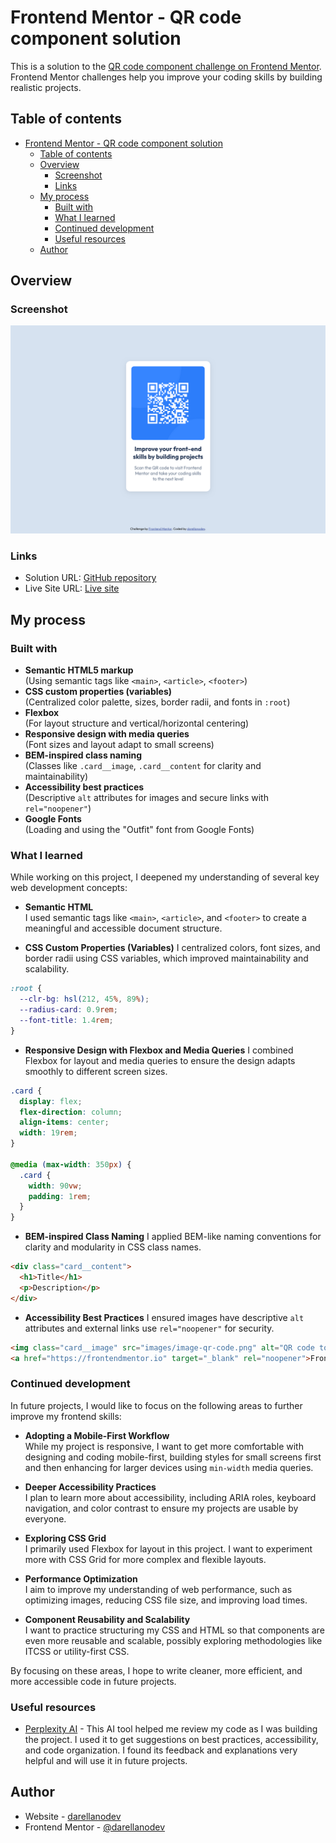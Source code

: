 # Frontend Mentor - QR code component solution

This is a solution to the [QR code component challenge on Frontend Mentor](https://www.frontendmentor.io/challenges/qr-code-component-iux_sIO_H). Frontend Mentor challenges help you improve your coding skills by building realistic projects.

## Table of contents

- [Frontend Mentor - QR code component solution](#frontend-mentor---qr-code-component-solution)
  - [Table of contents](#table-of-contents)
  - [Overview](#overview)
    - [Screenshot](#screenshot)
    - [Links](#links)
  - [My process](#my-process)
    - [Built with](#built-with)
    - [What I learned](#what-i-learned)
    - [Continued development](#continued-development)
    - [Useful resources](#useful-resources)
  - [Author](#author)

## Overview

### Screenshot

![Screenshot](./screenshot.png)

### Links

- Solution URL: [GitHub repository](https://github.com/darellanodev/fm-projects/01-qr-code-component)
- Live Site URL: [Live site](https://darellanodev.github.io/fm-projects/01-qr-code-component)

## My process

### Built with

- **Semantic HTML5 markup**  
  (Using semantic tags like `<main>`, `<article>`, `<footer>`)
- **CSS custom properties (variables)**  
  (Centralized color palette, sizes, border radii, and fonts in `:root`)
- **Flexbox**  
  (For layout structure and vertical/horizontal centering)
- **Responsive design with media queries**  
  (Font sizes and layout adapt to small screens)
- **BEM-inspired class naming**  
  (Classes like `.card__image`, `.card__content` for clarity and maintainability)
- **Accessibility best practices**  
  (Descriptive `alt` attributes for images and secure links with `rel="noopener"`)
- **Google Fonts**  
  (Loading and using the "Outfit" font from Google Fonts)

### What I learned

While working on this project, I deepened my understanding of several key web development concepts:

- **Semantic HTML**  
  I used semantic tags like `<main>`, `<article>`, and `<footer>` to create a meaningful and accessible document structure.

- **CSS Custom Properties (Variables)**
  I centralized colors, font sizes, and border radii using CSS variables, which improved maintainability and scalability.

```css
:root {
  --clr-bg: hsl(212, 45%, 89%);
  --radius-card: 0.9rem;
  --font-title: 1.4rem;
}
```

- **Responsive Design with Flexbox and Media Queries**
  I combined Flexbox for layout and media queries to ensure the design adapts smoothly to different screen sizes.

```css
.card {
  display: flex;
  flex-direction: column;
  align-items: center;
  width: 19rem;
}

@media (max-width: 350px) {
  .card {
    width: 90vw;
    padding: 1rem;
  }
}
```

- **BEM-inspired Class Naming**
  I applied BEM-like naming conventions for clarity and modularity in CSS class names.

```html
<div class="card__content">
  <h1>Title</h1>
  <p>Description</p>
</div>
```

- **Accessibility Best Practices**
  I ensured images have descriptive `alt` attributes and external links use `rel="noopener"` for security.

```html
<img class="card__image" src="images/image-qr-code.png" alt="QR code to Frontend Mentor" />
<a href="https://frontendmentor.io" target="_blank" rel="noopener">Frontend Mentor</a>
```

### Continued development

In future projects, I would like to focus on the following areas to further improve my frontend skills:

- **Adopting a Mobile-First Workflow**  
  While my project is responsive, I want to get more comfortable with designing and coding mobile-first, building styles for small screens first and then enhancing for larger devices using `min-width` media queries.

- **Deeper Accessibility Practices**  
  I plan to learn more about accessibility, including ARIA roles, keyboard navigation, and color contrast to ensure my projects are usable by everyone.

- **Exploring CSS Grid**  
  I primarily used Flexbox for layout in this project. I want to experiment more with CSS Grid for more complex and flexible layouts.

- **Performance Optimization**  
  I aim to improve my understanding of web performance, such as optimizing images, reducing CSS file size, and improving load times.

- **Component Reusability and Scalability**  
  I want to practice structuring my CSS and HTML so that components are even more reusable and scalable, possibly exploring methodologies like ITCSS or utility-first CSS.

By focusing on these areas, I hope to write cleaner, more efficient, and more accessible code in future projects.

### Useful resources

- [Perplexity AI](https://www.perplexity.ai/) - This AI tool helped me review my code as I was building the project. I used it to get suggestions on best practices, accessibility, and code organization. I found its feedback and explanations very helpful and will use it in future projects.

## Author

- Website - [darellanodev](https://darellanodev.github.io/)
- Frontend Mentor - [@darellanodev](https://www.frontendmentor.io/profile/darellanodev)
